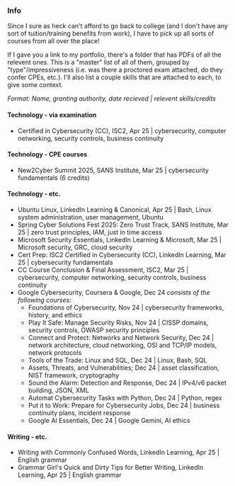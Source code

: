 ### Info

Since I sure as heck can't afford to go back to college (and I don't have any sort of tuition/training benefits from work), I have to pick up all sorts of courses from all over the place!

If I gave you a link to my portfolio, there's a folder that has PDFs of all the relevent ones. This is a "master" list of all of them, grouped by "type"/impressiveness (i.e. was there a proctored exam attached, do they confer CPEs, etc.). I'll also list a couple skills that are attached to each, to give some context.

*Format: Name, granting authority, date recieved | relevent skills/credits*

#### Technology - via examination
* Certified in Cybersecurity (CC), ISC2, Apr 25 | cybersecurity, computer networking, security controls, business continuity


#### Technology - CPE courses
* New2Cyber Summit 2025, SANS Institute, Mar 25 | cybersecurity fundamentals (6 credits)


#### Technology - etc.
* Ubuntu Linux, LinkedIn Learning & Canonical, Apr 25 | Bash, Linux system administration, user management, Ubuntu
* Spring Cyber Solutions Fest 2025: Zero Trust Track, SANS Institute, Mar 25 | zero trust principles, IAM, just in time access
* Microsoft Security Essentials, LinkedIn Learning & Microsoft, Mar 25 | Microsoft security, GRC, cloud security
* Cert Prep: ISC2 Certified in Cybersecurity (CC), LinkedIn Learning, Mar 25 | cybersecurity fundamentals
* CC Course Conclusion & Final Assessment, ISC2, Mar 25 | cybersecurity, computer networking, security controls, business continuity
* Google Cybersecurity, Coursera & Google, Dec 24
*consists of the following courses:*
  * Foundations of Cybersecurity, Nov 24 | cybersecurity frameworks, history, and ethics
  * Play It Safe: Manage Security Risks, Nov 24 | CISSP domains, security controls, OWASP security principles
  * Connect and Protect: Networks and Network Security, Dec 24 | network architecture, cloud networking, OSI and TCP/IP models, network protocols
  * Tools of the Trade: Linux and SQL, Dec 24 | Linux, Bash, SQL
  * Assets, Threats, and Vulnerabilities; Dec 24 | asset classification, NIST framework, cryptography
  * Sound the Alarm: Detection and Response, Dec 24 | IPv4/v6 packet building, JSON, XML
  * Automat Cybersecurity Tasks with Python, Dec 24 | Python, regex
  * Put it to Work: Prepare for Cybersecurity Jobs, Dec 24 | business continuity plans, incident response
  * Google AI Essentials, Dec 24 | Google Gemini, AI ethics


#### Writing - etc.
* Writing with Commonly Confused Words, LinkedIn Learning, Apr 25 | English grammar
* Grammar Girl's Quick and Dirty Tips for Better Writing, LinkedIn Learning, Apr 25 | English grammar